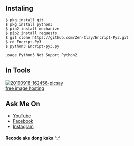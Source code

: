 ## Instaling 
```
$ pkg install git
$ pkg install python3
$ pip2 install mechanize
$ pip2 install requests
$ git clone https://github.com/Zen-Clay/Encript-Py3.git
$ cd Encript-Py3
$ python3 Encript-py3.py
```
```
usage Python3 Not Suport Python2
```
## In Tools
<a href="https://ibb.co/CV1rSH8"><img src="https://i.ibb.co/c2gmsr3/20190918-162456-picsay.jpg" alt="20190918-162456-picsay" border="0"></a><br /><a target='_blank' href='https://imgbb.com/'>free image hosting</a><br />

## Ask Me On
* [YouTube](https://www.youtube.com/channel/UCopf7XF5D5hVyx2TePHl-pw)
* [Facebook](https://www.facebook.com/fatahul.ulum.1)
* [Instagram](https://www.instagram.com/aditiastrom)

#### Recode aku dong kaka ^_^
